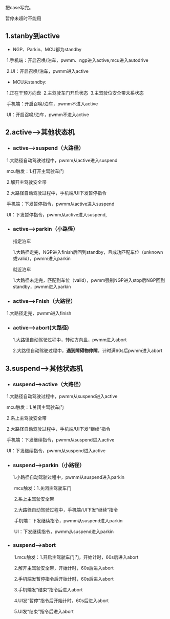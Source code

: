 把case写完。

暂停未超时不能用

## 1.stanby到active

- NGP、Parkin、MCU都为standby

​		1.手机端：开启召唤/泊车，pwmm、ngp进入active,mcu进入autodrive

​		2.UI：开启召唤/泊车，pwmm进入active

- MCU未standby:

​		1.正在干预方向盘
​				2.主驾驶车门开启状态
​				3.主驾驶位安全带未系状态

​		手机端：开启召唤/泊车，pwmm不进入active

​		UI：开启召唤/泊车，pwmm不进入active

## 2.active-->其他状态机

- ### active-->suspend（大路径）

​			1.大路径自动驾驶过程中，pwmm从active进入suspend

​					mcu触发：1.打开主驾驶车门

​										2.解开主驾驶安全带

​			2.大路径自动驾驶过程中，手机端/UI下发暂停指令

​				手机端：下发暂停指令，pwmm从active进入suspend

​				UI：下发暂停指令，pwmm从active进入suspend,

- ### active-->parkin（小路径）

  指定泊车

  ​	1.大路径走完，NGP进入finish后回到standby，且成功匹配车位（unknown或valid），pwmm进入parkin

  就近泊车

  ​	1.大路径未走完，匹配到车位（valid），pwmm强制NGP进入stop后NGP回到standby，pwmm进入parkin

- ### active-->Fnish（大路径）

​		1.大路径走完，pwmm进入finish

- ### active-->abort(大路径)

  1.大路径自动驾驶过程中，转动方向盘，pwmm进入abort

  2.大路径自动驾驶过程中，**遇到障碍物停障**，计时满60s后pwmm进入abort

## 3.suspend-->其他状态机

- ### suspend-->active（大路径）

​		1.大路径自动驾驶过程中，pwmm从suspend进入active

​					mcu触发：1.关闭主驾驶车门

​										2.系上主驾驶安全带

​			2.大路径自动驾驶过程中，手机端/UI下发“继续”指令

​				手机端：下发继续指令，pwmm从suspend进入active

​				UI：下发继续指令，pwmm从suspend进入active

- ### suspend-->parkin（小路径）

  1.小路径自动驾驶过程中，pwmm从suspend进入parkin

  ​					mcu触发：1.关闭主驾驶车门

  ​										2.系上主驾驶安全带

  ​	2.大路径自动驾驶过程中，手机端/UI下发“继续”指令

  ​			手机端：下发继续指令，pwmm从suspend进入parkin

  ​			UI：下发继续指令，pwmm从suspend进入parkin

- ### suspend-->abort

  ​					1.mcu触发：1.开启主驾驶车门门，开始计时，60s后进入abort

  ​											2.解开主驾驶安全带，开始计时，60s后进入abort

  ​					2.手机端发暂停指令后开始计时，60s后进入abort

  ​					3.手机端发“结束”指令后进入abort

  ​					4.UI发“暂停”指令后开始计时，60s后进入abort

  ​					5.UI发“结束”指令后进入abort

### 